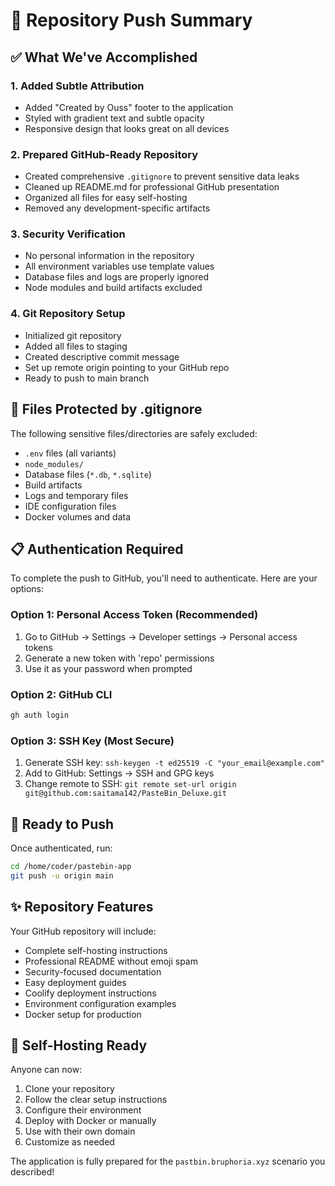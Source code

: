 # 🚀 Repository Push Summary

## ✅ What We've Accomplished

### 1. **Added Subtle Attribution**
- Added "Created by Ouss" footer to the application
- Styled with gradient text and subtle opacity
- Responsive design that looks great on all devices

### 2. **Prepared GitHub-Ready Repository**
- Created comprehensive `.gitignore` to prevent sensitive data leaks
- Cleaned up README.md for professional GitHub presentation
- Organized all files for easy self-hosting
- Removed any development-specific artifacts

### 3. **Security Verification**
- No personal information in the repository
- All environment variables use template values
- Database files and logs are properly ignored
- Node modules and build artifacts excluded

### 4. **Git Repository Setup**
- Initialized git repository
- Added all files to staging
- Created descriptive commit message
- Set up remote origin pointing to your GitHub repo
- Ready to push to main branch

## 🔐 Files Protected by .gitignore

The following sensitive files/directories are safely excluded:
- `.env` files (all variants)
- `node_modules/`
- Database files (`*.db`, `*.sqlite`)
- Build artifacts
- Logs and temporary files
- IDE configuration files
- Docker volumes and data

## 📋 Authentication Required

To complete the push to GitHub, you'll need to authenticate. Here are your options:

### Option 1: Personal Access Token (Recommended)
1. Go to GitHub → Settings → Developer settings → Personal access tokens
2. Generate a new token with 'repo' permissions
3. Use it as your password when prompted

### Option 2: GitHub CLI
```bash
gh auth login
```

### Option 3: SSH Key (Most Secure)
1. Generate SSH key: `ssh-keygen -t ed25519 -C "your_email@example.com"`
2. Add to GitHub: Settings → SSH and GPG keys
3. Change remote to SSH: `git remote set-url origin git@github.com:saitama142/PasteBin_Deluxe.git`

## 🎯 Ready to Push

Once authenticated, run:
```bash
cd /home/coder/pastebin-app
git push -u origin main
```

## ✨ Repository Features

Your GitHub repository will include:
- Complete self-hosting instructions
- Professional README without emoji spam
- Security-focused documentation
- Easy deployment guides
- Coolify deployment instructions
- Environment configuration examples
- Docker setup for production

## 🌟 Self-Hosting Ready

Anyone can now:
1. Clone your repository
2. Follow the clear setup instructions
3. Configure their environment
4. Deploy with Docker or manually
5. Use with their own domain
6. Customize as needed

The application is fully prepared for the `pastbin.bruphoria.xyz` scenario you described!
